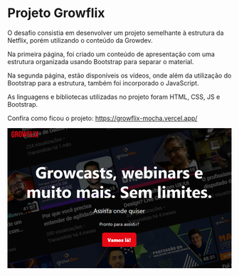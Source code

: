 <h1> Projeto Growflix </h1>

O desafio consistia em desenvolver um projeto semelhante à estrutura da Netflix, porém utilizando o conteúdo da Growdev.

Na primeira página, foi criado um conteúdo de apresentação com uma estrutura organizada usando Bootstrap para separar o material.

Na segunda página, estão disponíveis os vídeos, onde além da utilização do Bootstrap para a estrutura, também foi incorporado o JavaScript.

As linguagens e bibliotecas utilizadas no projeto foram HTML, CSS, JS e Bootstrap.

Confira como ficou o projeto: https://growflix-mocha.vercel.app/

<img src="./images/thumbnailGrowFlix.png">
